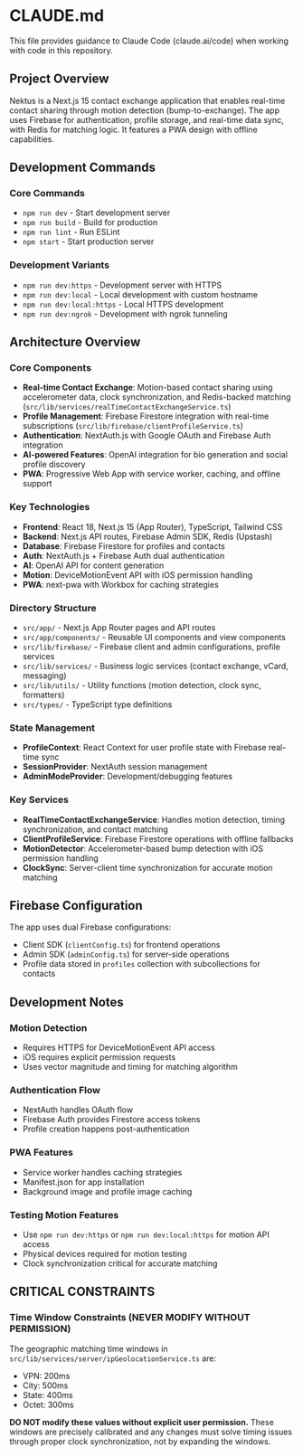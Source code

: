 # CLAUDE.md

This file provides guidance to Claude Code (claude.ai/code) when working with code in this repository.

## Project Overview

Nektus is a Next.js 15 contact exchange application that enables real-time contact sharing through motion detection (bump-to-exchange). The app uses Firebase for authentication, profile storage, and real-time data sync, with Redis for matching logic. It features a PWA design with offline capabilities.

## Development Commands

### Core Commands
- `npm run dev` - Start development server
- `npm run build` - Build for production
- `npm run lint` - Run ESLint
- `npm start` - Start production server

### Development Variants
- `npm run dev:https` - Development server with HTTPS
- `npm run dev:local` - Local development with custom hostname
- `npm run dev:local:https` - Local HTTPS development
- `npm run dev:ngrok` - Development with ngrok tunneling

## Architecture Overview

### Core Components
- **Real-time Contact Exchange**: Motion-based contact sharing using accelerometer data, clock synchronization, and Redis-backed matching (`src/lib/services/realTimeContactExchangeService.ts`)
- **Profile Management**: Firebase Firestore integration with real-time subscriptions (`src/lib/firebase/clientProfileService.ts`)
- **Authentication**: NextAuth.js with Google OAuth and Firebase Auth integration
- **AI-powered Features**: OpenAI integration for bio generation and social profile discovery
- **PWA**: Progressive Web App with service worker, caching, and offline support

### Key Technologies
- **Frontend**: React 18, Next.js 15 (App Router), TypeScript, Tailwind CSS
- **Backend**: Next.js API routes, Firebase Admin SDK, Redis (Upstash)
- **Database**: Firebase Firestore for profiles and contacts
- **Auth**: NextAuth.js + Firebase Auth dual authentication
- **AI**: OpenAI API for content generation
- **Motion**: DeviceMotionEvent API with iOS permission handling
- **PWA**: next-pwa with Workbox for caching strategies

### Directory Structure
- `src/app/` - Next.js App Router pages and API routes
- `src/app/components/` - Reusable UI components and view components
- `src/lib/firebase/` - Firebase client and admin configurations, profile services
- `src/lib/services/` - Business logic services (contact exchange, vCard, messaging)
- `src/lib/utils/` - Utility functions (motion detection, clock sync, formatters)
- `src/types/` - TypeScript type definitions

### State Management
- **ProfileContext**: React Context for user profile state with Firebase real-time sync
- **SessionProvider**: NextAuth session management
- **AdminModeProvider**: Development/debugging features

### Key Services
- **RealTimeContactExchangeService**: Handles motion detection, timing synchronization, and contact matching
- **ClientProfileService**: Firebase Firestore operations with offline fallbacks
- **MotionDetector**: Accelerometer-based bump detection with iOS permission handling
- **ClockSync**: Server-client time synchronization for accurate motion matching

## Firebase Configuration

The app uses dual Firebase configurations:
- Client SDK (`clientConfig.ts`) for frontend operations
- Admin SDK (`adminConfig.ts`) for server-side operations
- Profile data stored in `profiles` collection with subcollections for contacts

## Development Notes

### Motion Detection
- Requires HTTPS for DeviceMotionEvent API access
- iOS requires explicit permission requests
- Uses vector magnitude and timing for matching algorithm

### Authentication Flow
- NextAuth handles OAuth flow
- Firebase Auth provides Firestore access tokens
- Profile creation happens post-authentication

### PWA Features
- Service worker handles caching strategies
- Manifest.json for app installation
- Background image and profile image caching

### Testing Motion Features
- Use `npm run dev:https` or `npm run dev:local:https` for motion API access
- Physical devices required for motion testing
- Clock synchronization critical for accurate matching

## CRITICAL CONSTRAINTS

### Time Window Constraints (NEVER MODIFY WITHOUT PERMISSION)
The geographic matching time windows in `src/lib/services/server/ipGeolocationService.ts` are:
- VPN: 200ms
- City: 500ms  
- State: 400ms
- Octet: 300ms

**DO NOT modify these values without explicit user permission.** These windows are precisely calibrated and any changes must solve timing issues through proper clock synchronization, not by expanding the windows.